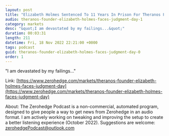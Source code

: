```yaml
---
layout: post
title: "Elizabeth Holmes Sentenced To 11 Years In Prison For Theranos Fraud"
audio: theranos-founder-elizabeth-holmes-faces-judgment-day-1
category: markets
desc: "&quot;I am devastated by my failings...&quot;"
duration: 00:03:31
length: 211
datetime: Fri, 18 Nov 2022 22:21:00 +0000
tags: podcast
guid: theranos-founder-elizabeth-holmes-faces-judgment-day-0
order: 1
---
```

&quot;I am devastated by my failings...&quot;

Link: [https://www.zerohedge.com/markets/theranos-founder-elizabeth-holmes-faces-judgment-day](https://www.zerohedge.com/markets/theranos-founder-elizabeth-holmes-faces-judgment-day)

About: The Zerohedge Podcast is a non-commercial, automated program, designed to give people a way to get news from Zerohedge in an audio format.  I am actively working on tweaking and improving the setup to create a better listening experience (October 2022).  Suggestions are welcome: [zerohedgePodcast@outlook.com](mailto:zerohedgePodcast@outlook.com)